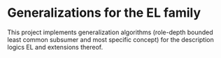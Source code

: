 #  Generalizations for the EL family

This project implements generalization algorithms (role-depth bounded least common subsumer and most specific concept) for the description logics EL and extensions thereof.
